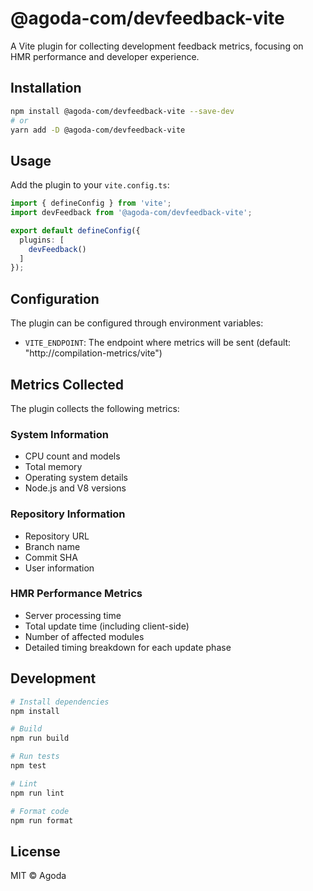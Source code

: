 # @agoda-com/devfeedback-vite

A Vite plugin for collecting development feedback metrics, focusing on HMR performance and developer experience.

## Installation

```bash
npm install @agoda-com/devfeedback-vite --save-dev
# or
yarn add -D @agoda-com/devfeedback-vite
```

## Usage

Add the plugin to your `vite.config.ts`:

```typescript
import { defineConfig } from 'vite';
import devFeedback from '@agoda-com/devfeedback-vite';

export default defineConfig({
  plugins: [
    devFeedback()
  ]
});
```

## Configuration

The plugin can be configured through environment variables:

- `VITE_ENDPOINT`: The endpoint where metrics will be sent (default: "http://compilation-metrics/vite")

## Metrics Collected

The plugin collects the following metrics:

### System Information
- CPU count and models
- Total memory
- Operating system details
- Node.js and V8 versions

### Repository Information
- Repository URL
- Branch name
- Commit SHA
- User information

### HMR Performance Metrics
- Server processing time
- Total update time (including client-side)
- Number of affected modules
- Detailed timing breakdown for each update phase

## Development

```bash
# Install dependencies
npm install

# Build
npm run build

# Run tests
npm test

# Lint
npm run lint

# Format code
npm run format
```

## License

MIT © Agoda